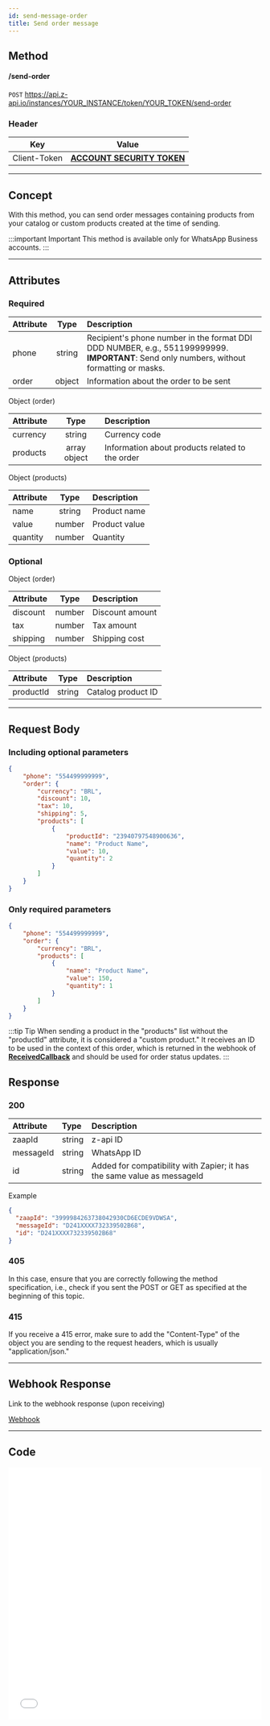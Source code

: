 ```yaml
---
id: send-message-order
title: Send order message
---
```


## Method

#### /send-order

`POST` https://api.z-api.io/instances/YOUR_INSTANCE/token/YOUR_TOKEN/send-order

### Header

|      Key       |            Value            |
| :------------: |     :-----------------:     |
|  Client-Token  | **[ACCOUNT SECURITY TOKEN](../security/client-token)** |
---

## Concept

With this method, you can send order messages containing products from your catalog or custom products created at the time of sending.

:::important Important
This method is available only for WhatsApp Business accounts.
:::

---

## Attributes

### Required

| Attribute | Type   | Description |
| :------   | :----: | :------   |
| phone     | string | Recipient's phone number in the format DDI DDD NUMBER, e.g., 551199999999. **IMPORTANT**: Send only numbers, without formatting or masks. |
| order     | object | Information about the order to be sent |

Object (order)

| Attribute | Type         | Description       |
| :------   | :----------: | :-------------  |
| currency  | string       | Currency code |
| products  | array object | Information about products related to the order |

Object (products)

| Attribute | Type         | Description        |
| :------   | :----------: | :-------------   |
| name      | string       | Product name  |
| value     | number       | Product value |
| quantity  | number       | Quantity       |

### Optional

Object (order)

| Attribute | Type         | Description         |
| :------   | :----------: | :---------------  |
| discount  | number       | Discount amount |
| tax       | number       | Tax amount  |
| shipping  | number       | Shipping cost    |

Object (products)

| Attribute | Type         | Description                    |
| :------   | :----------: | :--------------------------- |
| productId | string       | Catalog product ID    |

---

## Request Body

### Including optional parameters

```json
{
    "phone": "554499999999",
    "order": {
        "currency": "BRL",
        "discount": 10,
        "tax": 10,
        "shipping": 5,
        "products": [
            {
                "productId": "23940797548900636",
                "name": "Product Name",
                "value": 10,
                "quantity": 2
            }
        ]
    }
}
```

### Only required parameters

```json
{
    "phone": "554499999999",
    "order": {
        "currency": "BRL",
        "products": [
            {
                "name": "Product Name",
                "value": 150,
                "quantity": 1
            }
        ]
    }
}
```

:::tip Tip
When sending a product in the "products" list without the "productId" attribute, it is considered a "custom product." It receives an ID to be used in the context of this order, which is returned in the webhook of **[ReceivedCallback](../webhooks/on-message-received#order-return-example)** and should be used for order status updates.
:::

## Response

### 200

| Attribute | Type   | Description      |
| :-------- | :----- | :------------- |
| zaapId    | string | z-api ID    |
| messageId | string | WhatsApp ID |
| id        | string | Added for compatibility with Zapier; it has the same value as messageId |

Example

```json
{
  "zaapId": "3999984263738042930CD6ECDE9VDWSA",
  "messageId": "D241XXXX732339502B68",
  "id": "D241XXXX732339502B68"
}
```

### 405

In this case, ensure that you are correctly following the method specification, i.e., check if you sent the POST or GET as specified at the beginning of this topic.

### 415

If you receive a 415 error, make sure to add the "Content-Type" of the object you are sending to the request headers, which is usually "application/json."

---

## Webhook Response

Link to the webhook response (upon receiving)

[Webhook](../webhooks/on-message-received#order-return-example)

---

## Code

<iframe src="//api.apiembed.com/?source=https://raw.githubusercontent.com/Z-API/z-api-docs/main/json-examples/send-order.json&targets=all" frameborder="0" scrolling="no" width="100%" height="500px" seamless></iframe>
